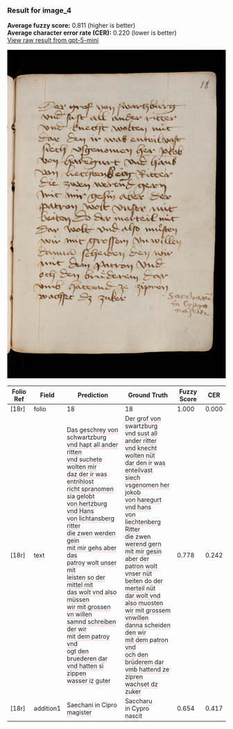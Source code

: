 ### Result for image_4
**Average fuzzy score:** 0.811 (higher is better)<br>**Average character error rate (CER):** 0.220 (lower is better)<br>[View raw result from gpt-5-mini](https://github.com/RISE-UNIBAS/humanities_data_benchmark/blob/main/results/2025-10-24/T0280/request_T0280_image_4.json)

<img src="https://github.com/RISE-UNIBAS/humanities_data_benchmark/blob/main/benchmarks/medieval_manuscripts/images/image_4.jpg?raw=true" alt="image_4" width="800px">

<style>
.diff { text-decoration: underline; text-decoration-color: #ffcccc; text-decoration-style: wavy; }
</style>

| Folio Ref | Field | Prediction | Ground Truth | Fuzzy Score | CER |
|-----------|-------|------------|--------------|-------------|-----|
| [18r] | folio | 18 | 18 | 1.000 | 0.000 |
| [18r] | text | D<span class="diff">as geschrey von sch</span>wartzburg<br><span class="diff">vnd ha</span>p<span class="diff">t all ander ritten<br>vnd s</span>u<span class="diff">chete wolten mir<br>daz der ir was entrihlost<br>richt s</span>p<span class="diff">ranomen sia gelobt<br>von hertzb</span>u<span class="diff">rg vnd Hans<br>von lichtansberg ritter<br>die zwen werden gein<br>mit mir gehs aber das<br>patroy wolt unser mit<br>leisten so der mittel mit<br>das wolt vnd also müssen<br>wir mit grossen vn willen<br>samnd schreiben der wir<br>mit dem patroy vnd<br>ogt den bruederen dar<br>vnd hatten si zippen<br>wasser iz guter</span> | D<span class="diff">er grof von s</span>wartzburg<br><span class="diff"> vnd sust all ander ritter<br> vnd knecht wolten nüt<br> dar den ir was enteilvast<br> siech vsgenomen her jokob<br> von haregurt vnd hans<br> von liechtenberg Ritter<br> die zwen werend gern<br> mit mir gesin aber der<br> </span>p<span class="diff">atron wolt vnser nüt<br> beiten do der merteil nüt<br> dar wolt vnd also m</span>u<span class="diff">osten<br> wir mit grossem vnwillen<br> danna scheiden  den wir<br> mit dem </span>p<span class="diff">atron vnd<br> och den brüderem dar<br> vmb hattend ze zipren<br> wachset dz z</span>u<span class="diff">ker</span> | 0.778 | 0.242 |
| [18r] | addition1 | Sa<span class="diff">e</span>cha<span class="diff">ni</span> in C<span class="diff">i</span>pro <span class="diff">m</span>a<span class="diff">g</span>i<span class="diff">s</span>t<span class="diff">er</span> | Sa<span class="diff">c</span>cha<span class="diff">ru<br></span> in C<span class="diff">y</span>pro<span class="diff"><br></span> <span class="diff">n</span>a<span class="diff">sc</span>it | 0.654 | 0.417 |
